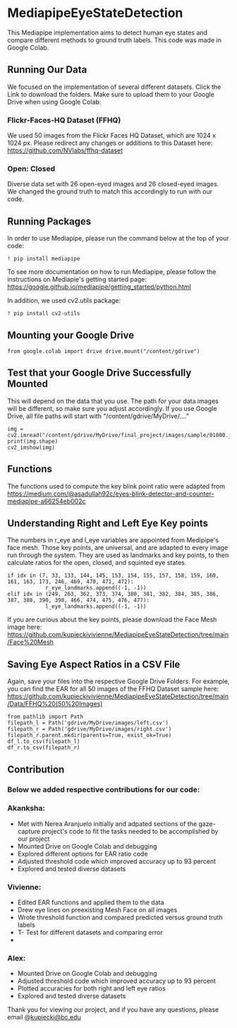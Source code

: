 # MediapipeEyeStateDetection
This Mediapipe implementation aims to detect human eye states and compare different methods to ground truth labels. This code was made in Google Colab.

## Running Our Data 
We focused on the implementation of several different datasets. Click the Link to download the folders. Make sure to upload them to your Google Drive when using Google Colab: 

### Flickr-Faces-HQ Dataset (FFHQ) 
We used 50 images from the Flickr Faces HQ Dataset, which are 1024 x 1024 px. Please redirect any changes or additions to this Dataset here: 
https://github.com/NVlabs/ffhq-dataset 

### Open: Closed 
Diverse data set with 26 open-eyed images and 26 closed-eyed images. We changed the ground truth to match this accordingly to run with our code. 

## Running Packages
In order to use Mediapipe, please run the command below at the top of your code: 

`! pip install mediapipe`

To see more documentation on how to run Mediapipe, please follow the instructions on Mediapie's getting started page: 
https://google.github.io/mediapipe/getting_started/python.html

In addition, we used cv2.utils package: 

`! pip install cv2-utils`

## Mounting your Google Drive

`from google.colab import drive
drive.mount("/content/gdrive")`

## Test that your Google Drive Successfully Mounted 
This will depend on the data that you use. The path for your data images will be different, so make sure you adjust accordingly. 
If you use Google Drive, all file paths will start with "/content/gdrive/MyDrive/...."

```
img = cv2.imread("/content/gdrive/MyDrive/final_project/images/sample/01000.jpg")
print(img.shape)
cv2_imshow(img)
```
## Functions
The functions used to compute the key blink point ratio were adapted from https://medium.com/@asadullah92c/eyes-blink-detector-and-counter-mediapipe-a66254eb002c

## Understanding Right and Left Eye Key points
The numbers in r_eye and l_eye variables are appointed from Medipipe's face mesh. Those key points, are universal, and are adapted to every image run through the system. They are used as landmarks and key points, to then calculate ratios for the open, closed, and squinted eye states. 
```
if idx in (7, 33, 133, 144, 145, 153, 154, 155, 157, 158, 159, 160, 161, 163, 173, 246, 469, 470, 471, 472):
            r_eye_landmarks.append((-1, -1))
elif idx in (249, 263, 362, 373, 374, 380, 381, 382, 384, 385, 386, 387, 388, 390, 398, 466, 474, 475, 476, 477):
            l_eye_landmarks.append((-1, -1))
```
If you are curious about the key points, please download the Face Mesh image here: 
https://github.com/kupieckivivienne/MediapipeEyeStateDetection/tree/main/Face%20Mesh 

## Saving Eye Aspect Ratios in a CSV File 
Again, save your files into the respective Google Drive Folders. For example, you can find the EAR for all 50 images of the FFHQ Dataset sample here: https://github.com/kupieckivivienne/MediapipeEyeStateDetection/tree/main/Data/FFHQ%20(50%20Images) 

``` 
from pathlib import Path  
filepath_l = Path('gdrive/MyDrive/images/left.csv')
filepath_r = Path('gdrive/MyDrive/images/right.csv')  
filepath_r.parent.mkdir(parents=True, exist_ok=True)  
df_l.to_csv(filepath_l) 
df_r.to_csv(filepath_r) 
```  

## Contribution 

### Below we added respective contributions for our code: 

### Akanksha: 
- Met with Nerea Aranjuelo initially and adpated sections of the gaze-capture project's code to 
  fit the tasks needed to be accomplished by our project
- Mounted Drive on Google Colab and debugging
- Explored different options for EAR ratio code
- Adjusted threshold code which improved accuracy up to 93 percent
- Explored and tested diverse datasets  

### Vivienne: 
- Edited EAR functions and applied them to the data 
- Drew eye lines on preexisting Mesh Face on all images 
- Wrote threshold function and compared predicted versus ground truth labels 
- T- Test for different datasets and comparing error
-
### Alex: 
- Mounted Drive on Google Colab and debugging 
- Adjusted threshold code which improved accuracy up to 93 percent 
- Plotted accuracies for both right and left eye ratios 
- Explored and tested diverse datasets 

Thank you for viewing our project, and if you have any questions, please email @kupiecki@bc.edu 

